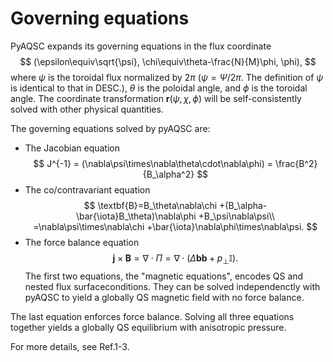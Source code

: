 # Governing equations

PyAQSC expands its governing equations in the flux coordinate
$$
(\epsilon\equiv\sqrt{\psi}, \chi\equiv\theta-\frac{N}{M}\phi, \phi),
$$
where $\psi$ is the toroidal flux normalized by $2\pi$ ($\psi = \Psi/2\pi$. The definition of $\psi$ is identical to that in DESC.), $\theta$ is the poloidal angle, and $\phi$ is the toroidal angle. The coordinate transformation $\textbf{r}(\psi, \chi, \phi)$ will be self-consistently solved with other physical quantities. 

The governing equations solved by pyAQSC are:

- The Jacobian equation 
$$
    J^{-1} = (\nabla\psi\times\nabla\theta\cdot\nabla\phi)
     = \frac{B^2}{B_\alpha^2}
$$
- The co/contravariant equation
$$
    \textbf{B}=B_\theta\nabla\chi
    +(B_\alpha-\bar{\iota}B_\theta)\nabla\phi
    +B_\psi\nabla\psi\\
    =\nabla\psi\times\nabla\chi
    +\bar{\iota}\nabla\phi\times\nabla\psi. 
$$
- The force balance equation
$$
    \textbf{j}\times\textbf{B} = \nabla\cdot\Pi = \nabla\cdot(\Delta\textbf{bb} + p_\perp \mathbb{I}).
$$
The first two equations, the "magnetic equations", encodes QS and nested flux surfaceconditions. They can be solved independenctly with pyAQSC to yield a globally QS magnetic field with no force balance. 

The last equation enforces force balance. Solving all three equations together yields a globally QS equilibrium with anisotropic pressure.

For more details, see Ref.1-3.